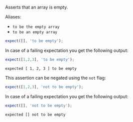 Asserts that an array is empty.

Aliases:

- `to be the empty array`
- `to be an empty array`

```javascript
expect([], 'to be empty');
```

In case of a failing expectation you get the following output:

```javascript
expect([1,2,3], 'to be empty');
```

```output
expected [ 1, 2, 3 ] to be empty
```

This assertion can be negated using the `not` flag:

```javascript
expect([1,2,3], 'not to be empty');
```

In case of a failing expectation you get the following output:

```javascript
expect([], 'not to be empty');
```

```output
expected [] not to be empty
```
